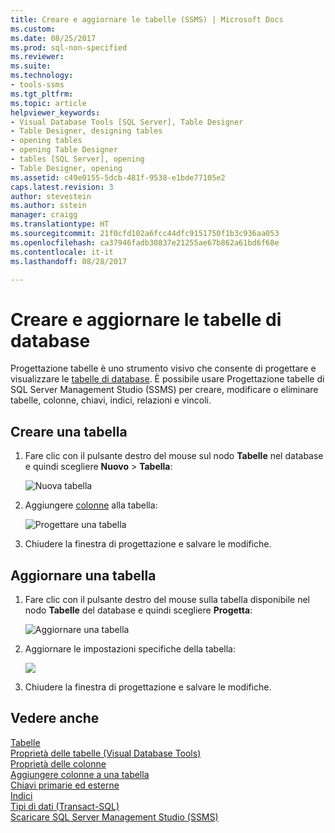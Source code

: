 ```yaml
---
title: Creare e aggiornare le tabelle (SSMS) | Microsoft Docs
ms.custom: 
ms.date: 08/25/2017
ms.prod: sql-non-specified
ms.reviewer: 
ms.suite: 
ms.technology:
- tools-ssms
ms.tgt_pltfrm: 
ms.topic: article
helpviewer_keywords:
- Visual Database Tools [SQL Server], Table Designer
- Table Designer, designing tables
- opening tables
- opening Table Designer
- tables [SQL Server], opening
- Table Designer, opening
ms.assetid: c49e0155-5dcb-481f-9538-e1bde77105e2
caps.latest.revision: 3
author: stevestein
ms.author: sstein
manager: craigg
ms.translationtype: HT
ms.sourcegitcommit: 21f0cfd102a6fcc44dfc9151750f1b3c936aa053
ms.openlocfilehash: ca37946fadb30837e21255ae67b862a61bd6f68e
ms.contentlocale: it-it
ms.lasthandoff: 08/28/2017

---
```

# <a name="create-and-update-database-tables"></a>Creare e aggiornare le tabelle di database

Progettazione tabelle è uno strumento visivo che consente di progettare e visualizzare le [tabelle di database](../../relational-databases/tables/tables.md). È possibile usare Progettazione tabelle di SQL Server Management Studio (SSMS) per creare, modificare o eliminare tabelle, colonne, chiavi, indici, relazioni e vincoli.  

  
## <a name="create-a-table"></a>Creare una tabella  
  
1. Fare clic con il pulsante destro del mouse sul nodo **Tabelle** nel database e quindi scegliere **Nuovo** > **Tabella**:  
  
    ![Nuova tabella](../media/design-tables/new-table.png)
  
1. Aggiungere [colonne](column-properties-visual-database-tools.md) alla tabella:
  
    ![Progettare una tabella](../media/design-tables/new-table2.png)

1. Chiudere la finestra di progettazione e salvare le modifiche.
  
## <a name="update-a-table"></a>Aggiornare una tabella  
  
1. Fare clic con il pulsante destro del mouse sulla tabella disponibile nel nodo **Tabelle** del database e quindi scegliere **Progetta**:  
  
   ![Aggiornare una tabella](../media/design-tables/update-table.png)

1. Aggiornare le impostazioni specifiche della tabella:

   ![](../media/design-tables/update-table2.png)

1. Chiudere la finestra di progettazione e salvare le modifiche.

## <a name="see-also"></a>Vedere anche

[Tabelle](http://msdn.microsoft.com/82d7819c-b801-4309-a849-baa63083e83f)  
[Proprietà delle tabelle &#40;Visual Database Tools&#41;](../../ssms/visual-db-tools/table-properties-visual-database-tools.md)  
[Proprietà delle colonne](column-properties-visual-database-tools.md)  
[Aggiungere colonne a una tabella](../../relational-databases/tables/add-columns-to-a-table-database-engine.md)  
[Chiavi primarie ed esterne](../../relational-databases/tables/primary-and-foreign-key-constraints.md)  
[Indici](../../relational-databases/indexes/indexes.md)  
[Tipi di dati (Transact-SQL)](../../t-sql/data-types/data-types-transact-sql.md)  
[Scaricare SQL Server Management Studio (SSMS)](../download-sql-server-management-studio-ssms.md)  
